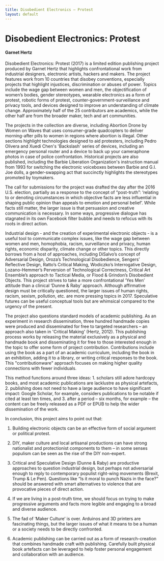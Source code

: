 ```yaml
---
title: Disobedient Electronics – Protest
layout: default
---
```


# Disobedient Electronics: Protest

#### Garnet Hertz

Disobedient Electronics: Protest (2017) is a limited edition publishing project produced by Garnet Hertz that highlights confrontational work from industrial designers, electronic artists, hackers and makers. The project features work from 10 countries that disobey conventions, especially projects that highlight injustices, discrimination or abuses of power. Topics include the wage gap between women and men, the objectification of women’s bodies, gender stereotypes, wearable electronics as a form of protest, robotic forms of protest, counter-government-surveillance and privacy tools, and devices designed to improve an understanding of climate change. Approximately half of the 25 contributors are academics, while the other half are from the broader maker, tech and art communities. 

The projects in the collection are diverse, including Abortion Drone by Women on Waves that uses consumer-grade quadcopters to deliver morning-after pills to women in regions where abortion is illegal. Other sections highlight technologies designed to aid protesters, including Pedro Olivera and Xuedi Chen's 'Backslash' series of devices, including an emergency personal router and a device to back up your cameraphone photos in case of police confrontation. Historical projects are also published, including the Barbie Liberation Organization's instruction manual from 1993 for switching the electronic voiceboxes between Barbie and G.I. Joe dolls, a gender-swapping act that succinctly highlights the stereotypes promoted by toymakers.

The call for submissions for the project was drafted the day after the 2016 U.S. election, partially as a response to the concept of “post-truth”: ‘relating to or denoting circumstances in which objective facts are less influential in shaping public opinion than appeals to emotion and personal belief’. While facts still matter, the larger issue is that persuasion and creative communication is necessary. In some ways, progressive dialogue has stagnated in its own Facebook filter bubble and needs to refocus with its roots in direct action.

Industrial design - and the creation of experimental electronic objects - is a useful tool to communicate complex issues, like the wage gap between women and men, homophobia, racism, surveillance and privacy, human rights, economic disparity, climate change or other topics. This directly borrows from a host of approaches, including DiSalvo’s concept of Adversarial Design, Oroza’s Technological Disobedience, Sengers’ Reflective Design, Ratto’s Critical Making, Wodiczko’s Interrogative Design, Lozano-Hemmer’s Perversion of Technological Correctness, Critical Art Ensemble’s approach to Tactical Media, or Flood & Grindon’s Disobedient Objects. This project strives to take a more confrontational ‘Yes Men’ attitude than a clinical ‘Dunne & Raby’ approach. Although affirmative design must be critically questioned, the larger issues of human rights, racism, sexism, pollution, etc. are more pressing topics in 2017. Speculative futures can be useful conceptual tools but are whimsical compared to the urgency of the present.

The project also questions standard models of academic publishing. As an experiment in research dissemination, three hundred handmade copies were produced and disseminated for free to targeted researchers – an approach also taken in 'Critical Making' (Hertz, 2012). This publishing process works by releasing the material exclusively as a physical and handmade book and disseminating it for free to those interested enough in the topic to offer some form of project contribution. Contributions include using the book as a part of an academic curriculum, including the book in an exhibition, adding it to a library, or writing critical responses to the book. This "contributionware" approach focuses on making higher quality connections with fewer individuals.

This method functions around three ideas: 1. scholars still adore hardcopy books, and most academic publications are lacklustre as physical artefacts, 2. publishing does not need to have a large audience to have significant impact: Google Scholar, for example, considers publications to be notable if cited at least ten times, and 3. after a period – six months, for example – the content can be freely released as a PDF or EPUB to help the wider dissemination of the work.

In conclusion, this project aims to point out that:

1. Building electronic objects can be an effective form of social argument or political protest.

2. DIY, maker culture and local artisanal productions can have strong nationalist and protectionist components to them – in some senses populism can be seen as the rise of the DIY non-expert.

3. Critical and Speculative Design (Dunne & Raby) are productive approaches to question industrial design, but perhaps not adversarial enough to reply to contemporary populist right-wing movements (Brexit, Trump & Le Pen). Questions like “Is it moral to punch Nazis in the face?” should be answered with smart alternatives to violence that are provocative pieces of direct action.

4. If we are living in a post-truth time, we should focus on trying to make progressive arguments and facts more legible and engaging to a broad and diverse audience.

5. The fad of ‘Maker Culture’ is over. Arduinos and 3D printers are fascinating things, but the larger issues of what it means to be a human or a society needs to be directly confronted.

6. Academic publishing can be carried out as a form of research-creation that combines handmade craft with publishing. Carefully built physical book artefacts can be leveraged to help foster personal engagement and collaboration with an audience.
